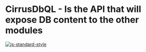 # CirrusDbQL - Is the API that will expose DB content to the other modules
[![js-standard-style](https://cdn.rawgit.com/feross/standard/master/badge.svg)](https://github.com/feross/standard)
